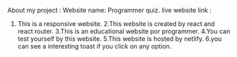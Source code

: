 
About my project : 
Website name: Programmer quiz.
live website link : 
1. This is a responsive website.
2.This website is created by react and react router.
3.This is an educational website por programmer.
4.You can test yourself by this website.
5.This website is hosted by netlify.
6.you can see a interesting toast if you click on any option.
